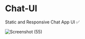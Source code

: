 # Chat-UI
Static and Responsive Chat App UI ✅

![Screenshot (55)](https://user-images.githubusercontent.com/28589042/144831753-1805804c-98c7-4f54-997f-3a4f85cc8185.png)
